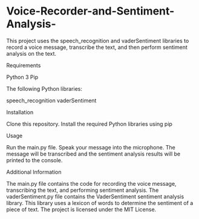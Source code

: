 # Voice-Recorder-and-Sentiment-Analysis-

This project uses the speech_recognition and vaderSentiment libraries to record a voice message, transcribe the text, and then perform sentiment analysis on the text.

Requirements

  Python 3
  Pip

The following Python libraries:

  speech_recognition
  vaderSentiment

Installation

Clone this repository.
Install the required Python libraries using pip

Usage

  Run the main.py file.
  Speak your message into the microphone.
  The message will be transcribed and the sentiment analysis results will be printed to the console.

Additional Information

  The main.py file contains the code for recording the voice message, transcribing the text, and performing sentiment analysis.
  The vaderSentiment.py file contains the VaderSentiment sentiment analysis library. This library uses a lexicon of words to determine the sentiment of a piece of text.
  The project is licensed under the MIT License.
